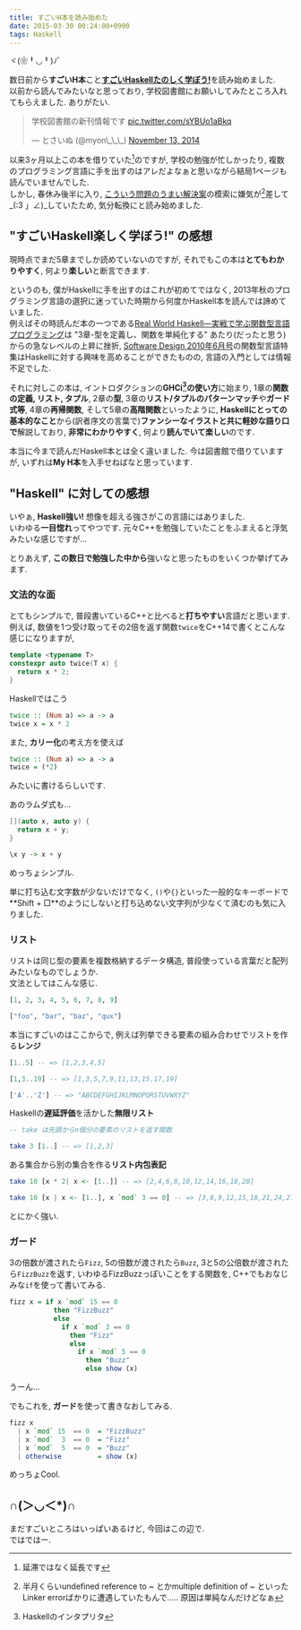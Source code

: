```yaml
---
title: すごいH本を読み始めた
date: 2015-03-30 00:24:00+0900
tags: Haskell
---
```


ヾ(❀╹◡╹)ﾉﾞ

数日前から**すごいH本**こと[**すごいHaskellたのしく学ぼう!**](http://www.amazon.co.jp/%E3%81%99%E3%81%94%E3%81%84Haskell%E3%81%9F%E3%81%AE%E3%81%97%E3%81%8F%E5%AD%A6%E3%81%BC%E3%81%86-Miran-Lipova%C4%8Da/dp/4274068854/)を読み始めました.  
以前から読んでみたいなと思っており, 学校図書館にお願いしてみたところ入れてもらえました. ありがたい.

<blockquote class="twitter-tweet tw-align-center" lang="en"><p>学校図書館の新刊情報です <a href="http://t.co/sYBUo1aBkq">pic.twitter.com/sYBUo1aBkq</a></p>&mdash; とさいぬ (@myon\_\_\_) <a href="https://twitter.com/myon___/status/532708548568834049">November 13, 2014</a></blockquote>
<script async src="//platform.twitter.com/widgets.js" charset="utf-8"></script>

以来3ヶ月以上この本を借りていた[^1]のですが, 学校の勉強が忙しかったり, 複数のプログラミング言語に手を出すのはアレだよなぁと思いながら結局1ページも読んでいませんでした.  
しかし, 春休み後半に入り, [こういう問題のうまい解決案](http://isocpp.org/wiki/faq/templates#templates-defn-vs-decl)の模索に嫌気が[^2]差して\_(:3 」∠)\_していたため, 気分転換にと読み始めました.

[^1]: 延滞ではなく延長です
[^2]: 半月くらいundefined reference to ~ とかmultiple definition of ~ といったLinker errorばかりに遭遇していたもんで..... 原因は単純なんだけどなぁ

<!--more-->

## "すごいHaskell楽しく学ぼう!" の感想

現時点でまだ5章までしか読めていないのですが, それでもこの本は**とてもわかりやすく**, 何より**楽しい**と断言できます.

というのも, 僕がHaskellに手を出すのはこれが初めてではなく, 2013年秋のプログラミング言語の選択に迷っていた時期から何度かHaskell本を読んでは諦めていました.  
例えばその時読んだ本の一つである[Real World Haskell―実戦で学ぶ関数型言語プログラミング](http://www.oreilly.co.jp/books/9784873114231/)は "3章-型を定義し、関数を単純化する" あたり(だったと思う)からの急なレベルの上昇に挫折, [Software Design 2010年6月号](http://gihyo.jp/magazine/SD/archive/2010/201006)の関数型言語特集はHaskellに対する興味を高めることができたものの, 言語の入門としては情報不足でした.

それに対しこの本は, イントロダクションの**GHCi[^3]の使い方**に始まり, 1章の**関数の定義, リスト, タプル**, 2章の**型**, 3章の**リスト/タプルのパターンマッチ**や**ガード式等**, 4章の**再帰関数**, そして5章の**高階関数**といったように, **Haskellにとっての基本的なこと**から(訳者序文の言葉で)**ファンシーなイラストと共に軽妙な語り口で**解説しており, **非常にわかりやすく**, 何より**読んでいて楽しい**のです.

[^3]: Haskellのインタプリタ

本当に今まで読んだHaskell本とは全く違いました. 今は図書館で借りていますが, いずれは**My H本**を入手せねばなと思っています.

## "Haskell" に対しての感想

いやぁ, **Haskell強い!** 想像を超える強さがこの言語にはありました.  
いわゆる**一目惚れ**ってやつです. 元々C++を勉強していたことをふまえると浮気みたいな感じですが...

とりあえず, **この数日で勉強した中から**強いなと思ったものをいくつか挙げてみます.

### 文法的な面

とてもシンプルで, 普段書いているC++と比べると**打ちやすい**言語だと思います.  
例えば, 数値を1つ受け取ってその2倍を返す関数`twice`をC++14で書くとこんな感じになりますが,

```cpp
template <typename T>
constexpr auto twice(T x) {
  return x * 2;
}
```

Haskellではこう

```haskell
twice :: (Num a) => a -> a
twice x = x * 2
```

また, **カリー化**の考え方を使えば

```haskell
twice :: (Num a) => a -> a
twice = (*2)
```

みたいに書けるらしいです.

あのラムダ式も...

```cpp
[](auto x, auto y) {
  return x + y;
}
```

```haskell
\x y -> x + y
```

めっちょシンプル.

単に打ち込む文字数が少ないだけでなく, `()`や`{}`といった一般的なキーボードで**Shift + □**のようにしないと打ち込めない文字列が少なくて済むのも気に入りました.

### リスト

リストは同じ型の要素を複数格納するデータ構造, 普段使っている言葉だと配列みたいなものでしょうか.  
文法としてはこんな感じ.

```haskell
[1, 2, 3, 4, 5, 6, 7, 8, 9]

["foo", "bar", "baz", "qux"]
```

本当にすごいのはここからで, 例えば列挙できる要素の組み合わせでリストを作る**レンジ**

```haskell
[1..5] -- => [1,2,3,4,5]

[1,3..19] -- => [1,3,5,7,9,11,13,15,17,19]

['A'..'Z'] -- => "ABCDEFGHIJKLMNOPQRSTUVWXYZ"
```

Haskellの**遅延評価**を活かした**無限リスト**

```haskell
-- take は先頭からn個分の要素のリストを返す関数

take 3 [1..] -- => [1,2,3]
```

ある集合から別の集合を作る**リスト内包表記**

```haskell
take 10 [x * 2| x <- [1..]] -- => [2,4,6,8,10,12,14,16,18,20]

take 10 [x | x <- [1..], x `mod` 3 == 0] -- => [3,6,9,12,15,18,21,24,27,30]
```

とにかく強い.

### ガード

3の倍数が渡されたら`Fizz`, 5の倍数が渡されたら`Buzz`, 3と5の公倍数が渡されたら`FizzBuzz`を返す, いわゆるFizzBuzzっぽいことをする関数を, C++でもおなじみな`if`を使って書いてみる.

```haskell
fizz x = if x `mod` 15 == 0
           then "FizzBuzz"
           else
             if x `mod` 3 == 0
               then "Fizz"
               else
                 if x `mod` 5 == 0
                   then "Buzz"
                   else show (x)
```

うーん...

でもこれを, **ガード**を使って書きなおしてみる.

```haskell
fizz x
  | x `mod` 15  == 0  = "FizzBuzz"
  | x `mod`  3  == 0  = "Fizz"
  | x `mod`  5  == 0  = "Buzz"
  | otherwise         = show (x)
```

めっちょCool.

## ∩(＞◡＜\*)∩

まだすごいところはいっぱいあるけど, 今回はこの辺で.  
ではではー.
